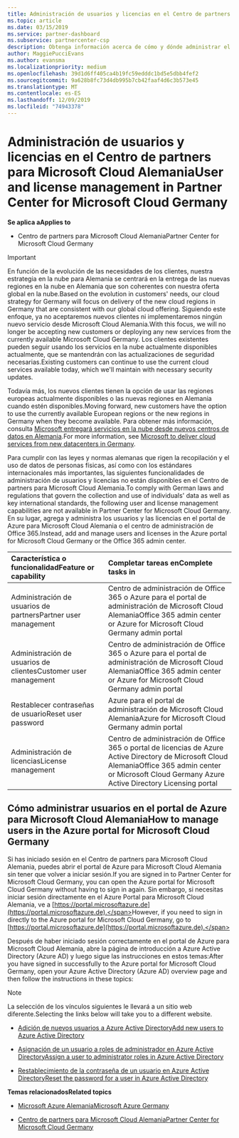 ```yaml
---
title: Administración de usuarios y licencias en el Centro de partners para Microsoft Cloud Alemania | Centro de partners para Microsoft Cloud Alemania
ms.topic: article
ms.date: 03/15/2019
ms.service: partner-dashboard
ms.subservice: partnercenter-csp
description: Obtenga información acerca de cómo y dónde administrar el centro de partners para Microsoft Cloud asociados, clientes y licencias de Alemania, así como restablecimientos de contraseña.
author: MaggiePucciEvans
ms.author: evansma
ms.localizationpriority: medium
ms.openlocfilehash: 39d1d6ff405ca4b19fc59edddc1bd5e5dbb4fef2
ms.sourcegitcommit: 9a628b8fc73d4db995b7cb42faaf4d6c3b573e45
ms.translationtype: MT
ms.contentlocale: es-ES
ms.lasthandoff: 12/09/2019
ms.locfileid: "74943378"
---
```

# <a name="user-and-license-management-in-partner-center-for-microsoft-cloud-germany"></a><span data-ttu-id="742b9-103">Administración de usuarios y licencias en el Centro de partners para Microsoft Cloud Alemania</span><span class="sxs-lookup"><span data-stu-id="742b9-103">User and license management in Partner Center for Microsoft Cloud Germany</span></span>

<span data-ttu-id="742b9-104">**Se aplica a**</span><span class="sxs-lookup"><span data-stu-id="742b9-104">**Applies to**</span></span>

-  <span data-ttu-id="742b9-105">Centro de partners para Microsoft Cloud Alemania</span><span class="sxs-lookup"><span data-stu-id="742b9-105">Partner Center for Microsoft Cloud Germany</span></span>

> [!IMPORTANT]
> <span data-ttu-id="742b9-106">En función de la evolución de las necesidades de los clientes, nuestra estrategia en la nube para Alemania se centrará en la entrega de las nuevas regiones en la nube en Alemania que son coherentes con nuestra oferta global en la nube.</span><span class="sxs-lookup"><span data-stu-id="742b9-106">Based on the evolution in customers' needs, our cloud strategy for Germany will focus on delivery of the new cloud regions in Germany that are consistent with our global cloud offering.</span></span> <span data-ttu-id="742b9-107">Siguiendo este enfoque, ya no aceptaremos nuevos clientes ni implementaremos ningún nuevo servicio desde Microsoft Cloud Alemania.</span><span class="sxs-lookup"><span data-stu-id="742b9-107">With this focus, we will no longer be accepting new customers or deploying any new services from the currently available Microsoft Cloud Germany.</span></span> <span data-ttu-id="742b9-108">Los clientes existentes pueden seguir usando los servicios en la nube actualmente disponibles actualmente, que se mantendrán con las actualizaciones de seguridad necesarias.</span><span class="sxs-lookup"><span data-stu-id="742b9-108">Existing customers can continue to use the current cloud services available today, which we'll maintain with necessary security updates.</span></span>
>  
> <span data-ttu-id="742b9-109">Todavía más, los nuevos clientes tienen la opción de usar las regiones europeas actualmente disponibles o las nuevas regiones en Alemania cuando estén disponibles.</span><span class="sxs-lookup"><span data-stu-id="742b9-109">Moving forward, new customers have the option to use the currently available European regions or the new regions in Germany when they become available.</span></span> <span data-ttu-id="742b9-110">Para obtener más información, consulta [Microsoft entregará servicios en la nube desde nuevos centros de datos en Alemania](https://news.microsoft.com/europe/2018/08/31/microsoft-to-deliver-cloud-services-from-new-datacentres-in-germany-in-2019-to-meet-evolving-customer-needs/).</span><span class="sxs-lookup"><span data-stu-id="742b9-110">For more information, see [Microsoft to deliver cloud services from new datacenters in Germany](https://news.microsoft.com/europe/2018/08/31/microsoft-to-deliver-cloud-services-from-new-datacentres-in-germany-in-2019-to-meet-evolving-customer-needs/).</span></span>

<span data-ttu-id="742b9-111">Para cumplir con las leyes y normas alemanas que rigen la recopilación y el uso de datos de personas físicas, así como con los estándares internacionales más importantes, las siguientes funcionalidades de administración de usuarios y licencias no están disponibles en el Centro de partners para Microsoft Cloud Alemania.</span><span class="sxs-lookup"><span data-stu-id="742b9-111">To comply with German laws and regulations that govern the collection and use of individuals' data as well as key international standards, the following user and license management capabilities are not available in Partner Center for Microsoft Cloud Germany.</span></span> <span data-ttu-id="742b9-112">En su lugar, agrega y administra los usuarios y las licencias en el portal de Azure para Microsoft Cloud Alemania o el centro de administración de Office 365.</span><span class="sxs-lookup"><span data-stu-id="742b9-112">Instead, add and manage users and licenses in the Azure portal for Microsoft Cloud Germany or the Office 365 admin center.</span></span>

<span data-ttu-id="742b9-113">Característica o funcionalidad</span><span class="sxs-lookup"><span data-stu-id="742b9-113">Feature or capability</span></span> | <span data-ttu-id="742b9-114">Completar tareas en</span><span class="sxs-lookup"><span data-stu-id="742b9-114">Complete tasks in</span></span>
:--- | :---
<span data-ttu-id="742b9-115">Administración de usuarios de partners</span><span class="sxs-lookup"><span data-stu-id="742b9-115">Partner user management</span></span> | <span data-ttu-id="742b9-116">Centro de administración de Office 365 o Azure para el portal de administración de Microsoft Cloud Alemania</span><span class="sxs-lookup"><span data-stu-id="742b9-116">Office 365 admin center or Azure for Microsoft Cloud Germany admin portal</span></span>
<span data-ttu-id="742b9-117">Administración de usuarios de clientes</span><span class="sxs-lookup"><span data-stu-id="742b9-117">Customer user management</span></span> | <span data-ttu-id="742b9-118">Centro de administración de Office 365 o Azure para el portal de administración de Microsoft Cloud Alemania</span><span class="sxs-lookup"><span data-stu-id="742b9-118">Office 365 admin center or Azure for Microsoft Cloud Germany admin portal</span></span>
<span data-ttu-id="742b9-119">Restablecer contraseñas de usuario</span><span class="sxs-lookup"><span data-stu-id="742b9-119">Reset user password</span></span> | <span data-ttu-id="742b9-120">Azure para el portal de administración de Microsoft Cloud Alemania</span><span class="sxs-lookup"><span data-stu-id="742b9-120">Azure for Microsoft Cloud Germany admin portal</span></span>
<span data-ttu-id="742b9-121">Administración de licencias</span><span class="sxs-lookup"><span data-stu-id="742b9-121">License management</span></span> | <span data-ttu-id="742b9-122">Centro de administración de Office 365 o portal de licencias de Azure Active Directory de Microsoft Cloud Alemania</span><span class="sxs-lookup"><span data-stu-id="742b9-122">Office 365 admin center or Microsoft Cloud Germany Azure Active Directory Licensing portal</span></span>

## <a name="how-to-manage-users-in-the-azure-portal-for-microsoft-cloud-germany"></a><span data-ttu-id="742b9-123">Cómo administrar usuarios en el portal de Azure para Microsoft Cloud Alemania</span><span class="sxs-lookup"><span data-stu-id="742b9-123">How to manage users in the Azure portal for Microsoft Cloud Germany</span></span> 

<span data-ttu-id="742b9-124">Si has iniciado sesión en el Centro de partners para Microsoft Cloud Alemania, puedes abrir el portal de Azure para Microsoft Cloud Alemania sin tener que volver a iniciar sesión.</span><span class="sxs-lookup"><span data-stu-id="742b9-124">If you are signed in to Partner Center for Microsoft Cloud Germany, you can open the Azure portal for Microsoft Cloud Germany without having to sign in again.</span></span> <span data-ttu-id="742b9-125">Sin embargo, si necesitas iniciar sesión directamente en el Azure Portal para Microsoft Cloud Alemania, ve a [https://portal.microsoftazure.de](https://portal.microsoftazure.de).</span><span class="sxs-lookup"><span data-stu-id="742b9-125">However, if you need to sign in directly to the Azure portal for Microsoft Cloud Germany, go to [https://portal.microsoftazure.de](https://portal.microsoftazure.de).</span></span> 

<span data-ttu-id="742b9-126">Después de haber iniciado sesión correctamente en el portal de Azure para Microsoft Cloud Alemania, abre la página de introducción a Azure Active Directory (Azure AD) y luego sigue las instrucciones en estos temas:</span><span class="sxs-lookup"><span data-stu-id="742b9-126">After you have signed in successfully to the Azure portal for Microsoft Cloud Germany, open your Azure Active Directory (Azure AD) overview page and then follow the instructions in these topics:</span></span>

> [!NOTE]  
> <span data-ttu-id="742b9-127">La selección de los vínculos siguientes le llevará a un sitio web diferente.</span><span class="sxs-lookup"><span data-stu-id="742b9-127">Selecting the links below will take you to a different website.</span></span> 

-  [<span data-ttu-id="742b9-128">Adición de nuevos usuarios a Azure Active Directory</span><span class="sxs-lookup"><span data-stu-id="742b9-128">Add new users to Azure Active Directory</span></span>](https://docs.microsoft.com/azure/active-directory/active-directory-users-create-azure-portal)

-  [<span data-ttu-id="742b9-129">Asignación de un usuario a roles de administrador en Azure Active Directory</span><span class="sxs-lookup"><span data-stu-id="742b9-129">Assign a user to administrator roles in Azure Active Directory</span></span>](https://docs.microsoft.com/azure/active-directory/active-directory-users-assign-role-azure-portal)

-  [<span data-ttu-id="742b9-130">Restablecimiento de la contraseña de un usuario en Azure Active Directory</span><span class="sxs-lookup"><span data-stu-id="742b9-130">Reset the password for a user in Azure Active Directory</span></span>](https://docs.microsoft.com/azure/active-directory/active-directory-users-reset-password-azure-portal)

<span data-ttu-id="742b9-131">**Temas relacionados**</span><span class="sxs-lookup"><span data-stu-id="742b9-131">**Related topics**</span></span>

-  [<span data-ttu-id="742b9-132">Microsoft Azure Alemania</span><span class="sxs-lookup"><span data-stu-id="742b9-132">Microsoft Azure Germany</span></span>](https://azure.microsoft.com/global-infrastructure/germany/)

-  [<span data-ttu-id="742b9-133">Centro de partners para Microsoft Cloud Alemania</span><span class="sxs-lookup"><span data-stu-id="742b9-133">Partner Center for Microsoft Cloud Germany</span></span>](partner-center-for-microsoft-cloud-germany.md)


